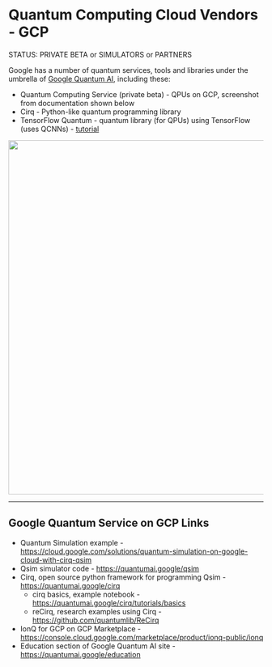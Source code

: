 # Quantum Computing Cloud Vendors - GCP

STATUS: PRIVATE BETA or SIMULATORS or PARTNERS

Google has a number of quantum services, tools and libraries under the umbrella of [Google Quantum AI](https://quantumai.google/), including these:
- Quantum Computing Service (private beta) - QPUs on GCP, screenshot from documentation shown below
- Cirq - Python-like quantum programming library
- TensorFlow Quantum - quantum library (for QPUs) using TensorFlow (uses QCNNs) - [tutorial](https://blog.tensorflow.org/2021/06/training-with-multiple-workers-using-tensorflow-quantum.html)

<img src="https://github.com/lynnlangit/learning-quantum/blob/main/images/gcp-qcs.png" width=700>

---

## Google Quantum Service on GCP Links

- Quantum Simulation example - https://cloud.google.com/solutions/quantum-simulation-on-google-cloud-with-cirq-qsim
- Qsim simulator code - https://quantumai.google/qsim
- Cirq, open source python framework for programming Qsim - https://quantumai.google/cirq
  - cirq basics, example notebook - https://quantumai.google/cirq/tutorials/basics
  - reCirq, research examples using Cirq - https://github.com/quantumlib/ReCirq
- IonQ for GCP on GCP Marketplace - https://console.cloud.google.com/marketplace/product/ionq-public/ionq
- Education section of Google Quantum AI site - https://quantumai.google/education


